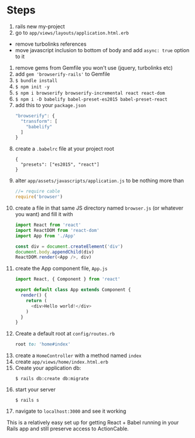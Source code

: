 # Steps

1. rails new my-project
1. go to `app/views/layouts/application.html.erb`
  * remove turbolinks references
  * move javascript inclusion to bottom of body and add `async: true` option to it
1. remove gems from Gemfile you won't use (jquery, turbolinks etc)
1. add `gem 'browserify-rails'` to Gemfile
1. `$ bundle install`
1. `$ npm init -y`
1. `$ npm i browserify browserify-incremental react react-dom`
1. `$ npm i -D babelify babel-preset-es2015 babel-preset-react`
1. add this to your `package.json`
   ```js
   "browserify": {
     "transform": [
       "babelify"
     ]
   }
   ```
1. create a `.babelrc` file at your project root
   ```
   {
     "presets": ["es2015", "react"]
   }
   ```
1. alter `app/assets/javascripts/application.js` to be nothing more than
   ```js
   //= require cable
   require('browser')
   ```
1. create a file in that same JS directory named `browser.js` (or whatever you want) and fill it with
   ```js
   import React from 'react'
   import ReactDOM from 'react-dom'
   import App from './App'

   const div = document.createElement('div')
   document.body.appendChild(div)
   ReactDOM.render(<App />, div)
   ```
1. create the App component file, `App.js`
   ```js
   import React, { Component } from 'react'

   export default class App extends Component {
     render() {
       return (
         <div>Hello world!</div>
       )
     }
   }
   ```
1. Create a default root at `config/routes.rb`
   ```rb
   root to: 'home#index'
   ```
1. create a `HomeController` with a method named `index`
1. create `app/views/home/index.html.erb`
1. Create your application db:
   ```
   $ rails db:create db:migrate
   ```
1. start your server
   ```
   $ rails s
   ```
1. navigate to `localhost:3000` and see it working

This is a relatively easy set up for getting React + Babel running in your Rails app and still preserve access to ActionCable.
